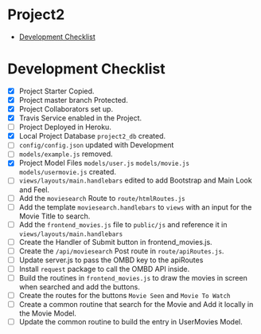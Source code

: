 # Project2 <!-- omit in toc --> 

- [Development Checklist](#development-checklist)

# Development Checklist

* [x] Project Starter Copied.
* [x] Project master branch Protected.
* [x] Project Collaborators set up.
* [x] Travis Service enabled in the Project.
* [ ] Project Deployed in Heroku.
* [x] Local Project Database `project2_db` created.
* [ ] `config/config.json` updated with Development
* [ ] `models/example.js` removed.
* [x] Project Model Files `models/user.js` `models/movie.js` `models/usermovie.js` created.
* [ ] `views/layouts/main.handlebars` edited to add Bootstrap and Main Look and Feel.
* [ ] Add the `moviesearch` Route to `route/htmlRoutes.js`
* [ ] Add the  template `moviesearch.handlebars` to `views` with an input for the Movie Title to search.
* [ ] Add the `frontend_movies.js` file to `public/js` and reference it in `views/layouts/main.handlebars`
* [ ] Create the Handler of Submit button in frontend_movies.js.
* [ ] Create the `/api/moviesearch` Post route in `route/apiRoutes.js`.
* [ ] Update server.js to pass the OMBD key to the apiRoutes
* [ ] Install `request` package to call the OMBD API inside.
* [ ] Build the routines in `frontend_movies.js` to draw the movies in screen when searched and add the buttons.
* [ ] Create the routes for the buttons `Movie Seen` and `Movie To Watch`
* [ ] Create a common routine that search for the Movie and Add it locally in the Movie Model.
* [ ] Update the common routine to build the entry in UserMovies Model.